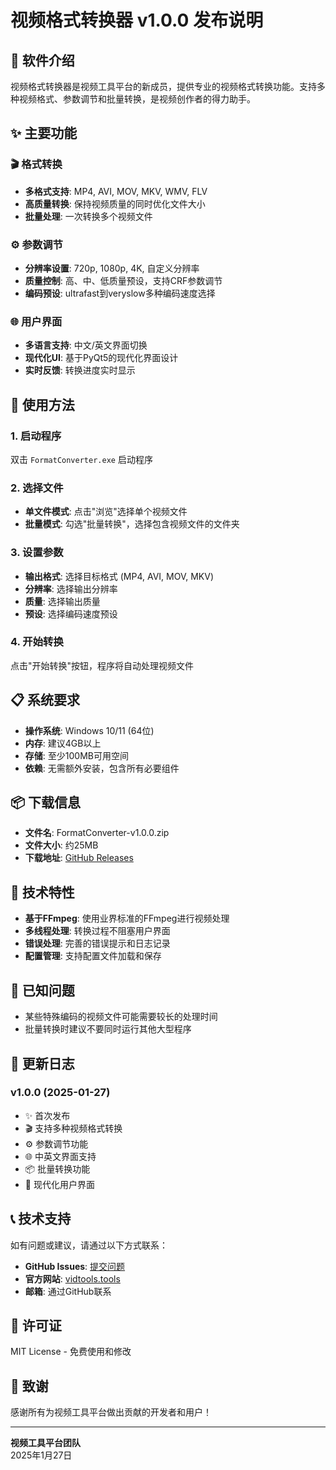 # 视频格式转换器 v1.0.0 发布说明

## 🎯 软件介绍

视频格式转换器是视频工具平台的新成员，提供专业的视频格式转换功能。支持多种视频格式、参数调节和批量转换，是视频创作者的得力助手。

## ✨ 主要功能

### 🎬 格式转换
- **多格式支持**: MP4, AVI, MOV, MKV, WMV, FLV
- **高质量转换**: 保持视频质量的同时优化文件大小
- **批量处理**: 一次转换多个视频文件

### ⚙️ 参数调节
- **分辨率设置**: 720p, 1080p, 4K, 自定义分辨率
- **质量控制**: 高、中、低质量预设，支持CRF参数调节
- **编码预设**: ultrafast到veryslow多种编码速度选择

### 🌐 用户界面
- **多语言支持**: 中文/英文界面切换
- **现代化UI**: 基于PyQt5的现代化界面设计
- **实时反馈**: 转换进度实时显示

## 🚀 使用方法

### 1. 启动程序
双击 `FormatConverter.exe` 启动程序

### 2. 选择文件
- **单文件模式**: 点击"浏览"选择单个视频文件
- **批量模式**: 勾选"批量转换"，选择包含视频文件的文件夹

### 3. 设置参数
- **输出格式**: 选择目标格式 (MP4, AVI, MOV, MKV)
- **分辨率**: 选择输出分辨率
- **质量**: 选择输出质量
- **预设**: 选择编码速度预设

### 4. 开始转换
点击"开始转换"按钮，程序将自动处理视频文件

## 📋 系统要求

- **操作系统**: Windows 10/11 (64位)
- **内存**: 建议4GB以上
- **存储**: 至少100MB可用空间
- **依赖**: 无需额外安装，包含所有必要组件

## 📦 下载信息

- **文件名**: FormatConverter-v1.0.0.zip
- **文件大小**: 约25MB
- **下载地址**: [GitHub Releases](https://github.com/xiexin0516-collab/video-tools/releases/download/v1.0.0/FormatConverter-v1.0.0.zip)

## 🔧 技术特性

- **基于FFmpeg**: 使用业界标准的FFmpeg进行视频处理
- **多线程处理**: 转换过程不阻塞用户界面
- **错误处理**: 完善的错误提示和日志记录
- **配置管理**: 支持配置文件加载和保存

## 🐛 已知问题

- 某些特殊编码的视频文件可能需要较长的处理时间
- 批量转换时建议不要同时运行其他大型程序

## 🔄 更新日志

### v1.0.0 (2025-01-27)
- ✨ 首次发布
- 🎬 支持多种视频格式转换
- ⚙️ 参数调节功能
- 🌐 中英文界面支持
- 📦 批量转换功能
- 🎨 现代化用户界面

## 📞 技术支持

如有问题或建议，请通过以下方式联系：

- **GitHub Issues**: [提交问题](https://github.com/xiexin0516-collab/video-tools/issues)
- **官方网站**: [vidtools.tools](https://vidtools.tools/)
- **邮箱**: 通过GitHub联系

## 📄 许可证

MIT License - 免费使用和修改

## 🙏 致谢

感谢所有为视频工具平台做出贡献的开发者和用户！

---

**视频工具平台团队**  
2025年1月27日
